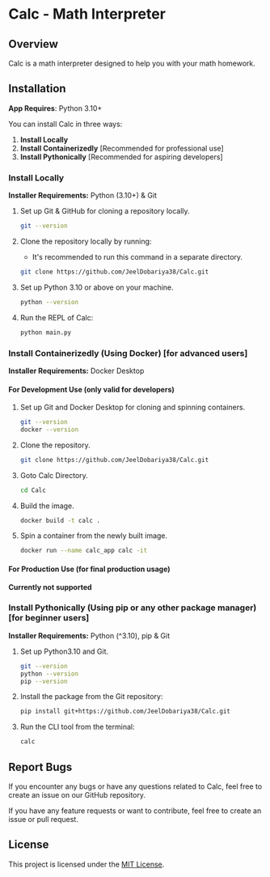 # Calc - Math Interpreter

## Overview

Calc is a math interpreter designed to help you with your math homework.

## Installation

**App Requires**: Python 3.10+

You can install Calc in three ways:

1. **Install Locally**
2. **Install Containerizedly** [Recommended for professional use]
3. **Install Pythonically** [Recommended for aspiring developers]

### Install Locally

**Installer Requirements:** Python (3.10+) & Git

1. Set up Git & GitHub for cloning a repository locally.
   ```bash
   git --version
   ```

2. Clone the repository locally by running:

   - It's recommended to run this command in a separate directory.

   ```bash
   git clone https://github.com/JeelDobariya38/Calc.git
   ```

3. Set up Python 3.10 or above on your machine.
   ```bash
   python --version
   ```

4. Run the REPL of Calc:
   ```bash
   python main.py
   ```

### Install Containerizedly (Using Docker) [for advanced users]

**Installer Requirements:** Docker Desktop

#### For Development Use (only valid for developers)

1. Set up Git and Docker Desktop for cloning and spinning containers.
   ```bash
   git --version
   docker --version
   ```

2. Clone the repository.
   ```bash
   git clone https://github.com/JeelDobariya38/Calc.git
   ```

3. Goto Calc Directory.
   ```bash
   cd Calc
   ```

4. Build the image.
   ```bash
   docker build -t calc .
   ```

5. Spin a container from the newly built image.
   ```bash
   docker run --name calc_app calc -it
   ```

#### For Production Use (for final production usage)

**Currently not supported**

### Install Pythonically (Using pip or any other package manager) [for beginner users]

**Installer Requirements:** Python (^3.10), pip & Git

1. Set up Python3.10 and Git.
   ```bash
   git --version
   python --version
   pip --version
   ```

2. Install the package from the Git repository:
   ```bash
   pip install git+https://github.com/JeelDobariya38/Calc.git
   ```

3. Run the CLI tool from the terminal:
   ```bash
   calc
   ```

## Report Bugs

If you encounter any bugs or have any questions related to Calc, feel free to create an issue on our GitHub repository.

If you have any feature requests or want to contribute, feel free to create an issue or pull request.

## License

This project is licensed under the [MIT License](LICENSE.txt).
